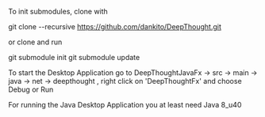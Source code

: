 To init submodules, clone with

git clone --recursive https://github.com/dankito/DeepThought.git

or clone and run

   git submodule init
   git submodule update


To start the Desktop Application go to
   DeepThoughtJavaFx -> src -> main -> java -> net -> deepthought
, right click on 'DeepThoughtFx' and choose Debug or Run


For running the Java Desktop Application you at least need Java 8_u40